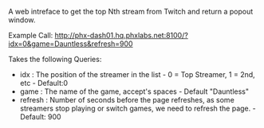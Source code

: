 A web intreface to get the top Nth stream from Twitch and return a popout window.

Example Call: http://phx-dash01.hq.phxlabs.net:8100/?idx=0&game=Dauntless&refresh=900

Takes the following Queries:
* idx : The position of the streamer in the list - 0 = Top Streamer, 1 = 2nd, etc - Default:0
* game : The name of the game, accept's spaces - Default "Dauntless"
* refresh : Number of seconds before the page refreshes, as some streamers stop playing or switch games, we need to refresh the page. - Default: 900

